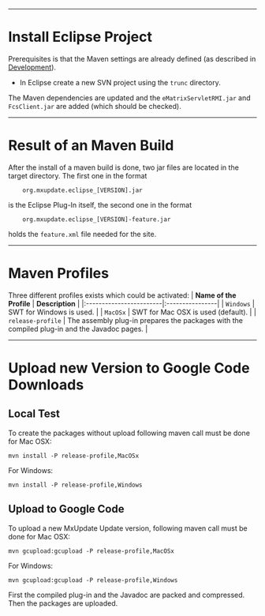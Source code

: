 


---


# Install Eclipse Project #
Prerequisites is that the Maven settings are already defined (as described in
[Development](Development.md)).

  * In Eclipse create a new SVN project using the `trunc` directory.

The Maven dependencies are updated and the `eMatrixServletRMI.jar` and
`FcsClient.jar` are added (which should be checked).


---


# Result of an Maven Build #
After the install of a maven build is done, two jar files are located in the
target directory. The first one in the format
```
    org.mxupdate.eclipse_[VERSION].jar
```
is the Eclipse Plug-In itself, the second one in the format
```
    org.mxupdate.eclipse_[VERSION]-feature.jar
```
holds the `feature.xml` file needed for the site.


---


# Maven Profiles #
Three different profiles exists which could be activated:
| **Name of the Profile** | **Description** |
|:------------------------|:----------------|
| `Windows`               | SWT for Windows is used. |
| `MacOSx`                | SWT for Mac OSX is used (default). |
| `release-profile`       | The assembly plug-in prepares the packages with the compiled plug-in and the Javadoc pages. |


---


# Upload new Version to Google Code Downloads #

## Local Test ##
To create the packages without upload following maven call must be done for
Mac OSX:
```
mvn install -P release-profile,MacOSx
```
For Windows:
```
mvn install -P release-profile,Windows
```

## Upload to Google Code ##
To upload a new MxUpdate Update version, following maven call must be done for
Mac OSX:
```
mvn gcupload:gcupload -P release-profile,MacOSx
```
For Windows:
```
mvn gcupload:gcupload -P release-profile,Windows
```
First the compiled plug-in and the Javadoc are packed and compressed. Then the
packages are uploaded.